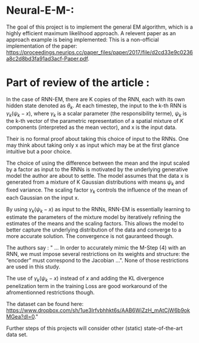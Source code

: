 # Neural-E-M-:
The goal of this project is to implement the general EM algorithm, which is a highly efficient maximum likelihood approach.
A relevent paper as an approach example is being implemented:
This is a non-official implementation of the paper: https://proceedings.neurips.cc/paper_files/paper/2017/file/d2cd33e9c0236a8c2d8bd3fa91ad3acf-Paper.pdf. 

# Part of review of the article : 

In the case of RNN-EM, there are K copies of the RNN, each with its own hidden state denoted as $\theta_{k}$. At each timestep, the input to the k-th RNN is $\gamma_{k}(\psi_{k} - x)$, where $\gamma_{k}$ is a scalar parameter (the responsibility terme), $\psi_{k}$ is the k-th vector of the parametric representation of a spatial mixture of $K$ components (interpreted as the mean vector), and x is the input data. 

Their is no formal proof about taking this choice of input to the RNNs. One may think about taking only x as input which may be at the first glance intuitive but a poor choice. 

The choice of using the difference between the mean and the input scaled by a factor as input to the RNNs is motivated by the underlying generative model the author are about to settle. The model assumes that the data x is generated from a mixture of K Gaussian distributions with means $\psi_{k}$ and fixed variance. The scaling factor $\gamma_{k}$ controls the influence of the mean of each Gaussian on the input x.

By using $\gamma_{k}(\psi_{k} - x)$ as input to the RNNs, RNN-EM is essentially learning to estimate the parameters of the mixture model by iteratively refining the estimates of the means and the scaling factors. This allows the model to better capture the underlying distribution of the data and converge to a more accurate solution. The convergence is not gauranteed though.


The authors say : " ... In order to accurately mimic the M-Step (4) with an RNN, we must impose several restrictions on its weights and structure: the “encoder” must correspond to the Jacobian ...". None of those restrictions are used in this study. 

The use of $\gamma_{k}(\psi_{k} - x)$ instead of $x$ and adding the KL divergence penelization term in the training Loss are good workaround of the afromentionned restrictions though.


The dataset can be found here: https://www.dropbox.com/sh/1ue3lrfvbhhkt6s/AAB6WiZzH_mAtCjW6b9okMGea?dl=0."

Further steps of this projects will consider other (static) state-of-the-art data set. 


